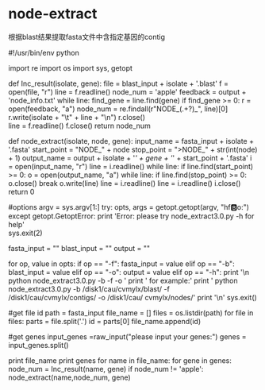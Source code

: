 # node-extract
根据blast结果提取fasta文件中含指定基因的contig

#!/usr/bin/env python

import re
import os
import sys, getopt


def Inc_result(isolate, gene):
    file = blast_input + isolate + '.blast'
    f = open(file, "r")
    line = f.readline()
    node_num = 'apple'
    feedback = output + 'node_info.txt'
    while line:
        find_gene = line.find(gene)
        if find_gene >= 0:
            r = open(feedback, "a")
            node_num = re.findall(r"NODE_(.+?)_", line)[0]
            r.write(isolate + "\t" + line + "\n")
            r.close()  
        line = f.readline()
    f.close()
    return node_num

def node_extract(isolate, node, gene):
    input_name = fasta_input + isolate + '.fasta' 
    start_point = "NODE_" + node
    stop_point = ">NODE_" + str(int(node) + 1)
    output_name = output + isolate + '_' + gene + '_' + start_point + '.fasta'
    i = open(input_name, "r")
    line = i.readline()
    while line:
        if line.find(start_point) >= 0:
            o = open(output_name, "a")
            while line:
                if line.find(stop_point) >= 0:
                    o.close()
                    break
                o.write(line)
                line = i.readline()
        line = i.readline()
    i.close()
    return 0

#options
argv = sys.argv[1:]
try:
    opts, args = getopt.getopt(argv, "hf:b:o:")
except getopt.GetoptError:
    print 'Error: please try node_extract3.0.py -h for help'   
    sys.exit(2)

fasta_input = ""
blast_input = ""
output = ""


for op, value in opts:
    if op == "-f":
        fasta_input = value
    elif op == "-b":
        blast_input = value
    elif op == "-o":
        output = value
    elif op == "-h":
        print '\n python node_extract3.0.py -b <blastpath> -f <fastapath> -o <outputpath>'
        print ' for example:'
        print ' python node_extract3.0.py -b /disk1/cau/cvmylx/blast/ -f /disk1/cau/cvmylx/contigs/ -o /disk1/cau/
cvmylx/nodes/' 
        print '\n'
        sys.exit()

#get file id
path = fasta_input
file_name = []
files = os.listdir(path)
for file in files:
    parts = file.split('.')
    id = parts[0]
    file_name.append(id)

#get genes
input_genes =raw_input("please input your genes:")
genes = input_genes.split()

print file_name
print genes
for name in file_name:
    for gene in genes:
        node_num = Inc_result(name, gene)
        if node_num != 'apple':
            node_extract(name,node_num, gene)
